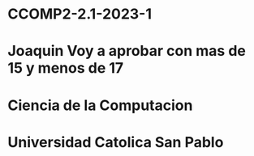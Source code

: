# CCOMP2-2.1-2023-1
# Joaquin Voy a aprobar con mas de 15 y menos de 17
# Ciencia de la Computacion
# Universidad Catolica San Pablo